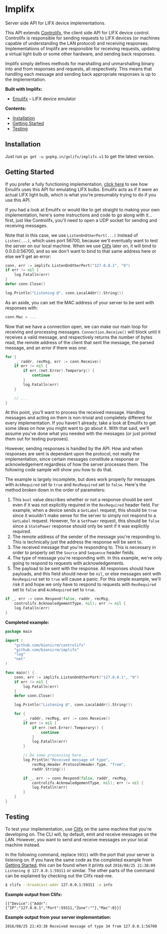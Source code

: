 # Implifx
Server side API for LIFX device implementations.

This API extends [Controlifx](https://github.com/golifx/controlifx), the client side API for LIFX device control. Controlifx is responsible for sending requests to LIFX devices (or machines capable of understanding the LAN protocol) and receiving responses. Implementations of Implifx are responsible for receiving requests, updating a virtual light bulb or some other hardware, and sending back responses.

Implifx simply defines methods for marshalling and unmarshalling binary into and from responses and requests, all respectively. This means that handling each message and sending back appropriate responses is up to the implementation.

**Built with Implifx:**
- [Emulifx](https://github.com/golifx/emulifx) &ndash; LIFX device emulator

**Contents:**
- [Installation](#installation)
- [Getting Started](#getting-started)
- [Testing](#testing)

## Installation
Just run `go get -u gopkg.in/golifx/implifx.v1` to get the latest version.

## Getting Started
If you prefer a fully functioning implementation, [click here](https://github.com/golifx/emulifx/blob/master/server/server.go) to see how Emulifx uses this API for emulating LIFX bulbs. Emulifx acts as if it were an actual LIFX light bulb, which is what you're presumably trying to do if you use this API.

If you had a look at Emulifx or would like to get straight to making your own implementation, here's some instructions and code to go along with it... first, just like Controlifx, you'll need to open a UDP socket for sending and receiving messages.

Note that in this case, we use `ListenOnOtherPort(...)` instead of `Listen(...)`, which uses port 56700, because we'll eventually want to test the server on our local machine. When we use [Clifx](https://github.com/golifx/clifx) later on, it will bind to 0.0.0.0:56700, and so we don't want to bind to that same address here or else we'll get an error:

```go
conn, err := implifx.ListenOnOtherPort("127.0.0.1", "0")
if err != nil {
	log.Fatalln(err)
}
defer conn.Close()

log.Println("Listening @", conn.LocalAddr().String())
```

As an aside, you can set the MAC address of your server to be sent with responses with:

```go
conn.Mac = ...
```

Now that we have a connection open, we can make our main loop for receiving and processing messages. `Connection.Receive()` will block until it receives a valid message, and respectively returns the number of bytes read, the remote address of the client that sent the message, the parsed message, and an error if there was one:

```go
for {
	_, raddr, recMsg, err := conn.Receive()
	if err != nil {
		if err.(net.Error).Temporary() {
			continue
		}
		log.Fatalln(err)
	}

	// ...
}
```

At this point, you'll want to process the received message. Handling messages and acting on them is non-trivial and completely different for every implementation. If you haven't already, take a look at Emulifx to get some ideas on how you might want to go about it. With that said, we'll assume you've done what you needed with the messages (or just printed them out for testing purposes).

However, sending responses is handled by the API. How and when responses are sent is dependant upon the protocol, not really the implementation, since certain messages constitute a response or acknowledgement regardless of how the server processes them. The following code sample will show you how to do that.

The example is largely incomplete, but does work properly for messages with `AckRequired` set to `true` and `ResRequired` set to `false`. Here's the method broken down in the order of parameters:

1. This `bool` value describes whether or not a response should be sent even if it was not explicitly required in the `ResRequired` header field. For example, when a device sends a `GetLabel` request, this should be `true` since it wouldn't make sense for the server to simply not respond to a `GetLabel` request. However, for a `SetPower` request, this should be `false` since a `StatePower` response should only be sent if it was explicitly required.
2. The remote address of the sender of the message you're responding to. This is technically just the address the response will be sent to.
3. The received message that you're responding to. This is necessary in order to properly set the `Source` and `Sequence` header fields.
4. The type of message you're responding with. In this example, we're only going to respond to requests with acknowledgements.
5. The payload to be sent with the response. All responses should have payloads, and this field should never be `nil`, or else messages sent with `ResRequired` set to `true` will cause a panic. For this simple example, we'll risk it and hope we only have to respond to requests with `ResRequired` set to `false` and `AckRequired` set to `true`.

```go
if _, err := conn.Respond(false, raddr, recMsg,
	controlifx.AcknowledgementType, nil); err != nil {
	log.Fatalln(err)
}
```

**Completed example:**
```go
package main

import (
	"github.com/bionicrm/controlifx"
	"github.com/bionicrm/implifx"
	"log"
	"net"
)

func main() {
	conn, err := implifx.ListenOnOtherPort("127.0.0.1", "0")
	if err != nil {
		log.Fatalln(err)
	}
	defer conn.Close()

	log.Println("Listening @", conn.LocalAddr().String())

	for {
		_, raddr, recMsg, err := conn.Receive()
		if err != nil {
			if err.(net.Error).Temporary() {
				continue
			}
			log.Fatalln(err)
		}

		// Do some processing here...
		log.Println("Received message of type",
			recMsg.Header.ProtocolHeader.Type, "from",
			raddr.String())

		if _, err := conn.Respond(false, raddr, recMsg,
			controlifx.AcknowledgementType, nil); err != nil {
			log.Fatalln(err)
		}
	}
}
```

## Testing
To test your implementation, use [Clifx](https://github.com/golifx/clifx) on the same machine that you're developing on. The CLI will, by default, emit and receive messages on the LAN. However, you want to send and receive messages on your local machine instead.

In the following command, replace `59311` with the port that your server is listening on. If you have the same code as the completed example from [Getting Started](#getting-started), this can be found when it prints out `2016/08/25 21:38:09 Listening @ 127.0.0.1:59311` or similar. The other parts of the command can be explained by checking out the Clifx read-me.

```bash
$ clifx --broadcast-addr 127.0.0.1:59311 -a info
```

**Example output from Clifx:**
```
[{"Device":{"Addr":{"IP":"127.0.0.1","Port":59311,"Zone":""},"Mac":0}}]
```

**Example output from your server implementation:**
```
2016/08/25 21:43:38 Received message of type 34 from 127.0.0.1:56700
```
